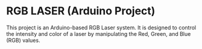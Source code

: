 # RGB LASER (Arduino Project)

This project is an Arduino-based RGB Laser system. It is designed to control the intensity and color of a laser by manipulating the Red, Green, and Blue (RGB) values. 